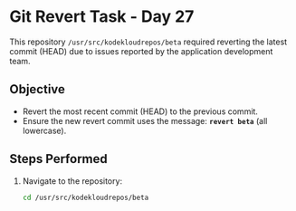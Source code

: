 # Git Revert Task - Day 27

This repository `/usr/src/kodekloudrepos/beta` required reverting the latest commit (HEAD) due to issues reported by the application development team.

## Objective
- Revert the most recent commit (HEAD) to the previous commit.
- Ensure the new revert commit uses the message: **`revert beta`** (all lowercase).

## Steps Performed

1. Navigate to the repository:
   ```bash
   cd /usr/src/kodekloudrepos/beta
   ```